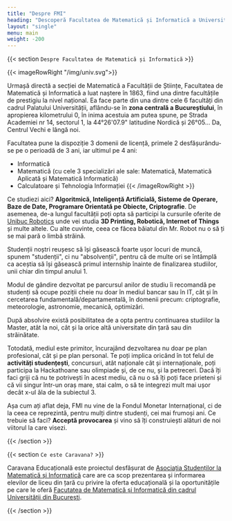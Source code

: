 ```yaml
---
title: "Despre FMI"
heading: "Descoperă Facultatea de Matematică și Informatică a Universității din București!"
layout: "single"
menu: main
weight: -200
---
```


{{< section `Despre Facultatea de Matematică și Informatică` >}}

{{< imageRowRight "/img/univ.svg">}}

Urmașă directă a secției de Matematică a Facultății de Științe, Facultatea de Matematică și Informatică a luat naștere în 1863, fiind una dintre facultățile de prestigiu la nivel național. Ea face parte din una dintre cele 6 facultăți din cadrul Palatului Universității, aflându-se în **zona centrală a Bucureștiului**, în apropierea kilometrului 0, în inima acestuia am putea spune, pe Strada Academiei nr 14, sectorul 1, la 44°26'07.9" latitudine Nordică și 26°05… Da, Centrul Vechi e lângă noi.

Facultatea pune la dispoziție 3 domenii de licență, primele 2 desfășurându-se pe o perioadă de 3 ani, iar ultimul pe 4 ani:
* Informatică
* Matematică (cu cele 3 specializări ale sale: Matematică, Matematică Aplicată și Matematică Informatică)
* Calculatoare și Tehnologia Informației
{{< /imageRowRight >}}


Ce studiezi aici? **Algoritmică, Inteligență Artificială, Sisteme de Operare, Baze de Date, Programare Orientată pe Obiecte, Criptografie**. De asemenea, de-a lungul facultății poți opta să participi la cursurile oferite de [Unibuc Robotics](https://www.facebook.com/unibuc.robotics/) unde vei studia **3D Printing, Robotică, Internet of Things** și multe altele. Cu alte cuvinte, ceea ce făcea băiatul din Mr. Robot nu o să ți se mai pară o limbă străină.


Studenții noștri reușesc să își găsească foarte ușor locuri de muncă, spunem "studenții", ci nu "absolvenții", pentru că de multe ori se întâmplă ca aceștia să își găsească primul internship înainte de finalizarea studiilor, unii chiar din timpul anului 1.


Modul de gândire dezvoltat pe parcursul anilor de studiu îi recomandă pe studenți să ocupe poziții cheie nu doar în mediul bancar sau în IT, cât și în cercetarea fundamentală/departamentală, în domenii precum: criptografie, meteorologie, astronomie, mecanică, optimizări.


După absolvire există posibilitatea de a opta pentru continuarea studiilor la Master, atât la noi, cât și la orice altă universitate din țară sau din străinătate.


Totodată, mediul este primitor, încurajând dezvoltarea nu doar pe plan profesional, cât și pe plan personal. Te poți implica oricând în tot felul de **activități studențești**, concursuri, atât naționale cât și internaționale, poți participa la Hackathoane sau olimpiade și, de ce nu, și la petreceri. Dacă îți faci griji că nu te potrivești în acest mediu, că nu o să îți poți face prieteni și că vii singur într-un oraș mare, stai calm, o să te integrezi mult mai ușor decât x-ul ăla de la subiectul 3.


Așa cum ați aflat deja, FMI nu vine de la Fondul Monetar Internațional, ci de la ceea ce reprezintă, pentru mulți dintre studenți, cei mai frumoși ani. Ce trebuie să faci? **Acceptă provocarea** și vino să îți construiești alături de noi viitorul la care visezi.

{{< /section >}}


{{< section `Ce este Caravana?` >}}

Caravana Educațională este proiectul desfășurat de [Asociația Studenților la Matematică și Informatică](https://asmi.ro) care are ca scop prezentarea și informarea elevilor de liceu din țară cu privire la oferta educațională și la oportunitățile pe care le oferă [Facutatea de Matematică și Informatică din cadrul Universității din București](http://fmi.unibuc.ro/).

{{< /section >}}
